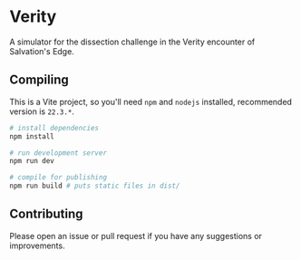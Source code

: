 # Verity

A simulator for the dissection challenge in the Verity encounter of Salvation's Edge.

## Compiling

This is a Vite project, so you'll need `npm` and `nodejs` installed, recommended version is `22.3.*`.

```bash
# install dependencies
npm install

# run development server
npm run dev

# compile for publishing
npm run build # puts static files in dist/
```

## Contributing

Please open an issue or pull request if you have any suggestions or improvements.